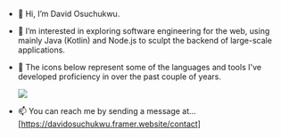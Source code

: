 - 👋 Hi, I’m David Osuchukwu.
  
- 👀 I’m interested in exploring software engineering for the web, using mainly Java (Kotlin) and Node.js to sculpt the backend of large-scale applications.
  
- 🌱 The icons below represent some of the languages and tools I've developed proficiency in over the past couple of years.
  
  <a href="https://skillicons.dev">
    <img src="https://skillicons.dev/icons?i=java,kotlin,spring,mongo,postman,nodejs,aws,azure,git,docker,html,css,js" />
  </a>
  
- 📫 You can reach me by sending a message at... [https://davidosuchukwu.framer.website/contact]

<!---
dvco-xx/dvco-xx is a ✨ special ✨ repository because its `README.md` (this file) appears on your GitHub profile.
You can click the Preview link to take a look at your changes.
--->
